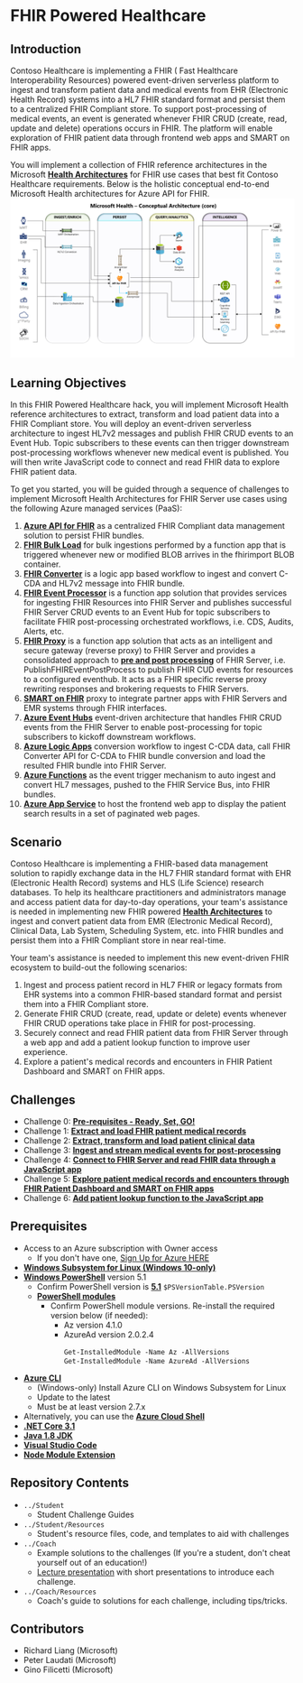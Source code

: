 # FHIR Powered Healthcare
## Introduction
Contoso Healthcare is implementing a FHIR ( Fast Healthcare Interoperability Resources) powered event-driven serverless platform to ingest and transform patient data and medical events from EHR (Electronic Health Record) systems into a HL7 FHIR standard format and persist them to a centralized FHIR Compliant store.  To support post-processing of medical events, an event is generated whenever FHIR CRUD (create, read, update and delete) operations occurs in FHIR.  The platform will enable exploration of FHIR patient data through frontend web apps and SMART on FHIR apps.

You will implement a collection of FHIR reference architectures in the Microsoft **[Health Architectures](https://github.com/rsliang/health-architectures)** for FHIR use cases that best fit Contoso Healthcare requirements. Below is the holistic conceptual end-to-end Microsoft Health architectures for Azure API for FHIR.
![Health Architecture](./images/HealthArchitecture.png)

## Learning Objectives
In this FHIR Powered Healthcare hack, you will implement Microsoft Health reference architectures to extract, transform and load patient data into a FHIR Compliant store.  You will deploy an event-driven serverless architecture to ingest HL7v2 messages and publish FHIR CRUD events to an Event Hub.  Topic subscribers to these events can then trigger downstream post-processing workflows whenever new medical event is published.  You will then write JavaScript code to connect and read FHIR data to explore FHIR patient data.

To get you started, you will be guided through a sequence of challenges to implement Microsoft Health Architectures for FHIR Server use cases using the following Azure managed services (PaaS):
1. **[Azure API for FHIR](https://docs.microsoft.com/en-us/azure/healthcare-apis/overview)** as a centralized FHIR Compliant data management solution to persist FHIR bundles.
2. **[FHIR Bulk Load](https://github.com/microsoft/fhir-server-samples)** for bulk ingestions performed by a function app that is triggered whenever new or modified BLOB arrives in the fhirimport BLOB container.
3. **[FHIR Converter](https://github.com/microsoft/FHIR-Converter)** is a logic app based workflow to ingest and convert C-CDA and HL7v2 message into FHIR bundle.
4. **[FHIR Event Processor](https://github.com/microsoft/health-architectures/tree/master/FHIR/FHIREventProcessor)** is a function app solution that provides services for ingesting FHIR Resources into FHIR Server and publishes successful FHIR Server CRUD events to an Event Hub for topic subscribers to facilitate FHIR post-processing orchestrated workflows, i.e. CDS, Audits, Alerts, etc.
5. **[FHIR Proxy](https://github.com/rsliang/health-architectures/tree/master/FHIR/FHIRProxy)** is a function app solution that acts as an intelligent and secure gateway (reverse proxy) to FHIR Server and provides a consolidated approach to **[pre and post processing](https://github.com/rsliang/health-architectures/tree/master/FHIR/FHIRProxy#pre-and-post-processing-support)** of FHIR Server, i.e. PublishFHIREventPostProcess to publish FHIR CUD events for resources to a configured eventhub.  It acts as a FHIR specific reverse proxy rewriting responses and brokering requests to FHIR Servers.
6. **[SMART on FHIR](https://docs.microsoft.com/en-us/azure/healthcare-apis/use-smart-on-fhir-proxy)** proxy to integrate partner apps with FHIR Servers and EMR systems through FHIR interfaces.
7. **[Azure Event Hubs](https://docs.microsoft.com/en-us/azure/event-hubs/event-hubs-about)** event-driven architecture that handles FHIR CRUD events from the FHIR Server to enable post-processing for topic subscribers to kickoff downstream workflows.
8. **[Azure Logic Apps](https://docs.microsoft.com/en-us/azure/logic-apps/logic-apps-overview)** conversion workflow to ingest C-CDA data, call FHIR Converter API for C-CDA to FHIR bundle conversion and load the resulted FHIR bundle into FHIR Server.
9. **[Azure Functions](https://docs.microsoft.com/en-us/azure/azure-functions/functions-overview)** as the event trigger mechanism to auto ingest and convert HL7 messages, pushed to the FHIR Service Bus, into FHIR bundles.
10. **[Azure App Service](https://docs.microsoft.com/en-us/azure/app-service/overview)** to host the frontend web app to display the patient search results in a set of paginated web pages.

## Scenario
Contoso Healthcare is implementing a FHIR-based data management solution to rapidly exchange data in the HL7 FHIR standard format with EHR (Electronic Health Record) systems and HLS (Life Science) research databases.  To help its healthcare practitioners and administrators manage and access patient data for day-to-day operations, your team's assistance is needed in implementing new FHIR powered **[Health Architectures](https://github.com/rsliang/health-architectures)** to ingest and convert patient data from EMR (Electronic Medical Record), Clinical Data, Lab System, Scheduling System, etc. into FHIR bundles and persist them into a FHIR Compliant store in near real-time.

Your team's assistance is needed to implement this new event-driven FHIR ecosystem to build-out the following scenarios:
1. Ingest and process patient record in HL7 FHIR or legacy formats from EHR systems into a common FHIR-based standard format and persist them into a FHIR Compliant store.
2. Generate FHIR CRUD (create, read, update or delete) events whenever FHIR CRUD operations take place in FHIR for post-processing.
3. Securely connect and read FHIR patient data from FHIR Server through a web app and add a patient lookup function to improve user experience.
4. Explore a patient's medical records and encounters in FHIR Patient Dashboard and SMART on FHIR apps.

## Challenges
- Challenge 0: **[Pre-requisites - Ready, Set, GO!](Student/Challenge00.md)**
- Challenge 1: **[Extract and load FHIR patient medical records](Student/Challenge01.md)**
- Challenge 2: **[Extract, transform and load patient clinical data](Student/Challenge02.md)**
- Challenge 3: **[Ingest and stream medical events for post-processing](Student/Challenge03.md)**
- Challenge 4: **[Connect to FHIR Server and read FHIR data through a JavaScript app](Student/Challenge04.md)**
- Challenge 5: **[Explore patient medical records and encounters through FHIR Patient Dashboard and SMART on FHIR apps](Student/Challenge05.md)**
- Challenge 6: **[Add patient lookup function to the JavaScript app](Student/Challenge06.md)**

## Prerequisites
- Access to an Azure subscription with Owner access
   - If you don't have one, [Sign Up for Azure HERE](https://azure.microsoft.com/en-us/free/)
- [**Windows Subsystem for Linux (Windows 10-only)**](https://docs.microsoft.com/en-us/windows/wsl/install-win10)
- [**Windows PowerShell**](https://docs.microsoft.com/en-us/powershell/scripting/install/installing-powershell?view=powershell-7) version 5.1
  - Confirm PowerShell version is [**5.1**](https://www.microsoft.com/en-us/download/details.aspx?id=54616) `$PSVersionTable.PSVersion`
  - [**PowerShell modules**](https://docs.microsoft.com/en-us/powershell/module/microsoft.powershell.core/about/about_modules?view=powershell-7)
    - Confirm PowerShell module versions.  Re-install the required version below (if needed):
      - Az version 4.1.0 
      - AzureAd version 2.0.2.4
        ```
        Get-InstalledModule -Name Az -AllVersions
        Get-InstalledModule -Name AzureAd -AllVersions
        ```
- [**Azure CLI**](https://docs.microsoft.com/en-us/cli/azure/install-azure-cli)
   - (Windows-only) Install Azure CLI on Windows Subsystem for Linux
   - Update to the latest
   - Must be at least version 2.7.x
- Alternatively, you can use the [**Azure Cloud Shell**](https://shell.azure.com/)
- [**.NET Core 3.1**](https://dotnet.microsoft.com/download/dotnet-core/3.1)
- [**Java 1.8 JDK**](https://www.oracle.com/java/technologies/javase/javase-jdk8-downloads.html)
- [**Visual Studio Code**](https://code.visualstudio.com/)
- [**Node Module Extension**](https://code.visualstudio.com/docs/nodejs/extensions)

## Repository Contents
- `../Student`
  - Student Challenge Guides
- `../Student/Resources`
  - Student's resource files, code, and templates to aid with challenges
- `../Coach`
   - Example solutions to the challenges (If you're a student, don't cheat yourself out of an education!)
   - [Lecture presentation](Coach/Lectures.pptx) with short presentations to introduce each challenge.
- `../Coach/Resources`
  - Coach's guide to solutions for each challenge, including tips/tricks.

## Contributors
- Richard Liang (Microsoft)
- Peter Laudati (Microsoft)
- Gino Filicetti (Microsoft)


